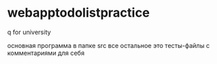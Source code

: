 # webapptodolistpractice
q for university

основная программа в папке src
все остальное это тесты-файлы с комментариями для себя
